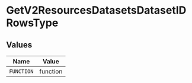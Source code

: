 # GetV2ResourcesDatasetsDatasetIDRowsType


## Values

| Name       | Value      |
| ---------- | ---------- |
| `FUNCTION` | function   |